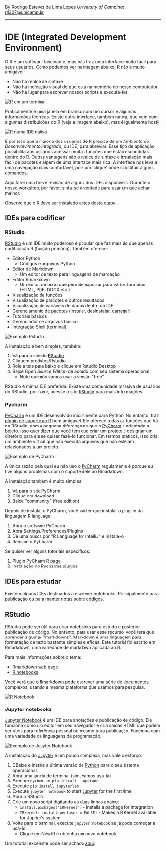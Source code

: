 By Rodrigo Esteves de Lima Lopes *University of Campinas* [rll307\@unicamp.br](mailto:rll307@unicamp.br)

------------------------------------------------------------------------
# IDE (Integrated Development Environment)

O R é um software fascinante, mas não traz uma interface muito fácil para seus usuários. Como podemos ver na imagem abaixo, R não é muito amigável:

- Não há realce de sintaxe
- Não há indicação visual do que está na memória do nosso computador
- Não há lugar para escrever nossos scripts e executá-los.

![R em um terminal](./images/R01.png)

Praticamente é uma janela em branco com um cursor e algumas informações técnicas. Existe outra interface, também nativa, que vem com algumas distribuições do R (veja a imagem abaixo), mas é igualmente hostil.

![R numa IDE nativa](./images/R02.png)

É por isso que a maioria dos usuários de R precisa de um *Ambiente de Desenvolvimento Integrado*, ou IDE, para abreviar. Esse tipo de aplicação possibilita aos usuários acessar muitas funções que estão escondidas dentro do R. Outras vantagens são o realce de sintaxe e instalação mais fácil de pacotes e alpem de uma interface mais rica. A interface nos leva a uma navegação mais confortável, pois um 'clique' pode substituir alguns comandos.

Aqui farei uma breve revisão de alguns dos IDEs disponíveis. Durante o nosso workshop, por favor, sinta-se à vontade para usar um que achar melhor.

Observe que o R deve ser instalado antes desta etapa.

## IDEs para codificar

### RStudio

[RStudio](https://rstudio.com/) é um IDE muito poderoso e popular que faz mais do que apenas codificação R (função primária). Também oferece:

- Editor Python
    - Códigos e arquivos Python
- Editor de Markdown
    - Um editor de texto para linguagens de marcação
- Editor Rmarkdown
    - Um editor de texto que permite exportar para vários formatos (HTML, PDF, DOCX etc.)
- Visualização de funções
- Visualização de parcotes e outros resultados
- Visualização de variáveis ​​de dados dentro do IDE
- Gerenciamento de pacotes (instalar, desinstalar, carregar)
- Tutoriais básicos
- Gerenciador de arquivos básico
- Integração Shell (terminal)

![ Exemplo Rstudio](http://mercury.webster.edu/aleshunas/R_learning_infrastructure/images/RStudio%20-%20environment%20panel.png)

A instalação é bem simples, também:

1.  Vá para o site do [RStudio](https://rstudio.com/)
2.  Cliquem produtos/Rstudio
3.  Role a tela para baixo e clique em Rstudio Desktop
4.  Baixe *Open Source Edition* de acordo com seu sistema operacional
    -   Note que nós vamos usar a versão "free"

RStudio é minha IDE preferida. Existe uma comunidade massiva de usuários do RStudio, por favor, acesse o site [RStudio](https://rstudio.com/) para mais informações.

### Pycharm

[PyCharm](https://www.jetbrains.com/pycharm/) é um IDE desenvolvido inicialmente para Python. No entanto, traz [plugin de suporte ao R](https://www.jetbrains.com/help/pycharm/r-plugin-support.html) bem amigável. Ele oferece todas as funções que  há no RStudio, com a pequena diferença de que o [PyCharm](https://www.jetbrains.com/pycharm/) é orientado a bojeto. Isso quer dizer que você tem que criar um projeto e designar um diretório para ele se quiser fazê-lo funcionar. Em termos práticos, isso cria um ambiente virtual que não executa arquivos que não estejam relacionados a um projeto.

![Exemplo de PyCharm](https://resources.jetbrains.com/help/img/idea/2020.2/py_r_overview.png)

A única razão pela qual eu não uso o [PyCharm](https://www.jetbrains.com/pycharm/) regulamente é porque eu tive alguns problemas com o suporte dele ao Rmarkdown.

A instalação também é muito simples:

1.  Vá para o site [PyCharm](https://www.jetbrains.com/pycharm/)
2.  Clique em download
3.  Baixe "community" (free edition)

Depois de instalar o PyCharm, você vai ter que instalar o plug-in da linguagem R language:

1.  Abra o software PyCharm
2.  Abra Settings/Preferences/Plugins
3.  Dê uma busca por "R Language for IntelliJ" e instale-o
4.  Reinicie o PyCharm

Se quiser ver alguns tutoriais específicos:

1.  Plugin PyCharm R [page](https://www.jetbrains.com/help/pycharm/r-plugin-support.html)
2.  Instalação do [Pycharms plugins](https://www.jetbrains.com/help/pycharm/managing-plugins.html)

## IDEs para estudar

Existem alguns IDEs destinados a escrever notebooks. Principalmente para publicação ou para manter notas sobre códigos.

## RStudio

RStudio pode ser útil para criar notebooks para estudo e posterior publicação de código. No entanto, para usar esse recurso, você terá que aprender algumas "markdowns". Markdown é uma linguagem para formatação de texto bastante simples e eficaz. Este tutorial foi escrito em Rmarkdown, uma variedade de markdown aplicada ao R.

Para mais informações sobre o tema:

-   [Rmarkdown web page](https://rmarkdown.rstudio.com/)
-   [R notebooks](https://rmarkdown.rstudio.com/lesson-10.html)

Você verá que o Rmarkdown pode escrever uma série de documentos complexos, usando a mesma plataforma que usamos para pesquisa.

![R Notebook](https://d33wubrfki0l68.cloudfront.net/14588820b42b46fc38e5350566c03420e4c64e34/e54b8/lesson-images/notebooks-1-notebook.png)

### Jupyter notebooks

[Jupyter Notebook](https://jupyter.org/) é um IDE para anotações e publicação de código. Ele funciona como um editor em seu navegador e cria saídas HTML que podem ser úteis para referência pessoal ou mesmo para publicação. Funciona com uma variedade de linguagens de programação.

![Exemplo de Jupyter Notebook](images/binder-50.png)

A instalação do [Jupyter](https://jupyter.org/) é um pouco complexa, mas vale o esforço.

1.  DBaixe e instale a última versão de [Python](https://www.python.org/) para o seu sistema operacional
2.  Abra uma janela de terminal (sim, vamos usá-la)
3.  Execute `Python -m pip install --upgrade`
4.  Execute `pip install jupyterlab`
5.  Execute `jupyter notebook` to start [Jupyter](https://jupyter.org/) for the first time
6.  Abra o RStudio
7.  Crie um novo script digitando as duas linhas abaixo:
    -   `install.packages('IRkernel')` - Installs a package for integration
    -   `IRkernel::installspec(user = FALSE)` - Makes a R Kernel available for Jupiter's system
8.  Volte para o terminal, execute `jupyter notebook` ae já pode começar a usá-lo.
    -   Clique em New/R e obtenha um novo notebook

Um tutorial excelente pode ser achado [aqui](https://dzone.com/articles/using-r-on-jupyternbspnotebook).
